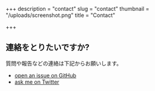 +++
description = "contact"
slug = "contact"
thumbnail = "/uploads/screenshot.png"
title = "Contact"

+++
## 連絡をとりたいですか?

質問や報告などの連絡は下記からお願いします。

* [open an issue on GitHub](https://github.com/naro143/hugo-coder-portfolio/issues/new)
* [ask me on Twitter](https://twitter.com/naro143) 